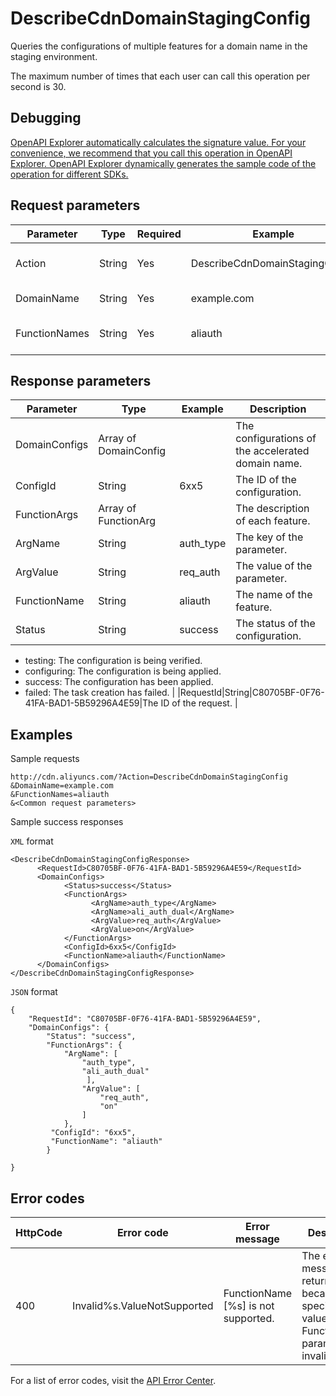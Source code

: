 # DescribeCdnDomainStagingConfig

Queries the configurations of multiple features for a domain name in the staging environment.

The maximum number of times that each user can call this operation per second is 30.

## Debugging

[OpenAPI Explorer automatically calculates the signature value. For your convenience, we recommend that you call this operation in OpenAPI Explorer. OpenAPI Explorer dynamically generates the sample code of the operation for different SDKs.](https://api.aliyun.com/#product=Cdn&api=DescribeCdnDomainStagingConfig&type=RPC&version=2018-05-10)

## Request parameters

|Parameter|Type|Required|Example|Description|
|---------|----|--------|-------|-----------|
|Action|String|Yes|DescribeCdnDomainStagingConfig|The operation that you want to perform. Set the value to **DescribeCdnDomainStagingConfig**. |
|DomainName|String|Yes|example.com|The accelerated domain name. You can specify only one domain name. |
|FunctionNames|String|Yes|aliauth|The names of the features to query. Separate multiple features with commas \(,\). |

## Response parameters

|Parameter|Type|Example|Description|
|---------|----|-------|-----------|
|DomainConfigs|Array of DomainConfig| |The configurations of the accelerated domain name. |
|ConfigId|String|6xx5|The ID of the configuration. |
|FunctionArgs|Array of FunctionArg| |The description of each feature. |
|ArgName|String|auth\_type|The key of the parameter. |
|ArgValue|String|req\_auth|The value of the parameter. |
|FunctionName|String|aliauth|The name of the feature. |
|Status|String|success|The status of the configuration.

 -   testing: The configuration is being verified.
-   configuring: The configuration is being applied.
-   success: The configuration has been applied.
-   failed: The task creation has failed. |
|RequestId|String|C80705BF-0F76-41FA-BAD1-5B59296A4E59|The ID of the request. |

## Examples

Sample requests

```
http://cdn.aliyuncs.com/?Action=DescribeCdnDomainStagingConfig
&DomainName=example.com
&FunctionNames=aliauth
&<Common request parameters>
```

Sample success responses

`XML` format

```
<DescribeCdnDomainStagingConfigResponse>
      <RequestId>C80705BF-0F76-41FA-BAD1-5B59296A4E59</RequestId>
      <DomainConfigs>
            <Status>success</Status>
            <FunctionArgs>
                  <ArgName>auth_type</ArgName>
                  <ArgName>ali_auth_dual</ArgName>
                  <ArgValue>req_auth</ArgValue>
                  <ArgValue>on</ArgValue>
            </FunctionArgs>
            <ConfigId>6xx5</ConfigId>
            <FunctionName>aliauth</FunctionName>
      </DomainConfigs>
</DescribeCdnDomainStagingConfigResponse>
```

`JSON` format

```
{
    "RequestId": "C80705BF-0F76-41FA-BAD1-5B59296A4E59",
    "DomainConfigs": {
        "Status": "success",
        "FunctionArgs": {
            "ArgName": [
                "auth_type",
                "ali_auth_dual"
                 ],
                "ArgValue": [
                    "req_auth",
                    "on"
                ]
            },
         "ConfigId": "6xx5",
         "FunctionName": "aliauth"
        }
    
}
```

## Error codes

|HttpCode|Error code|Error message|Description|
|--------|----------|-------------|-----------|
|400|Invalid%s.ValueNotSupported|FunctionName \[%s\] is not supported.|The error message returned because the specified value of the FunctionName parameter is invalid.|

For a list of error codes, visit the [API Error Center](https://error-center.alibabacloud.com/status/product/Cdn).


